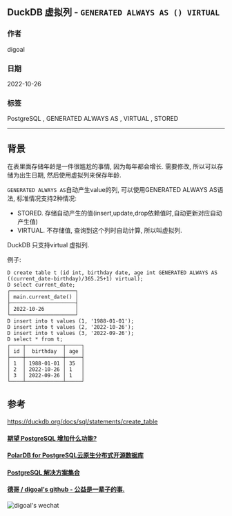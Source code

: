 ## DuckDB 虚拟列 - `GENERATED ALWAYS AS () VIRTUAL`    
                                  
### 作者                                  
digoal                                  
                                  
### 日期                                  
2022-10-26                      
                                  
### 标签                                  
PostgreSQL , GENERATED ALWAYS AS , VIRTUAL , STORED   
                                  
----                                  
                                  
## 背景     
在表里面存储年龄是一件很尴尬的事情, 因为每年都会增长. 需要修改, 所以可以存储为出生日期, 然后使用虚拟列来保存年龄.  
  
`GENERATED ALWAYS AS`自动产生value的列, 可以使用GENERATED ALWAYS AS语法, 标准情况支持2种情况:  
- STORED. 存储自动产生的值(insert,update,drop依赖值时,自动更新对应自动产生值)  
- VIRTUAL. 不存储值, 查询到这个列时自动计算, 所以叫虚拟列.  
  
DuckDB 只支持virtual 虚拟列.   
  
例子:  
  
```  
D create table t (id int, birthday date, age int GENERATED ALWAYS AS ((current_date-birthday)/365.25+1) virtual);  
D select current_date;  
┌─────────────────────┐  
│ main.current_date() │  
├─────────────────────┤  
│ 2022-10-26          │  
└─────────────────────┘  
D insert into t values (1, '1988-01-01');  
D insert into t values (2, '2022-10-26');  
D insert into t values (3, '2022-09-26');  
D select * from t;  
┌────┬────────────┬─────┐  
│ id │  birthday  │ age │  
├────┼────────────┼─────┤  
│ 1  │ 1988-01-01 │ 35  │  
│ 2  │ 2022-10-26 │ 1   │  
│ 3  │ 2022-09-26 │ 1   │  
└────┴────────────┴─────┘  
```  
  
      
## 参考  
https://duckdb.org/docs/sql/statements/create_table  
    
  
#### [期望 PostgreSQL 增加什么功能?](https://github.com/digoal/blog/issues/76 "269ac3d1c492e938c0191101c7238216")
  
  
#### [PolarDB for PostgreSQL云原生分布式开源数据库](https://github.com/ApsaraDB/PolarDB-for-PostgreSQL "57258f76c37864c6e6d23383d05714ea")
  
  
#### [PostgreSQL 解决方案集合](https://yq.aliyun.com/topic/118 "40cff096e9ed7122c512b35d8561d9c8")
  
  
#### [德哥 / digoal's github - 公益是一辈子的事.](https://github.com/digoal/blog/blob/master/README.md "22709685feb7cab07d30f30387f0a9ae")
  
  
![digoal's wechat](../pic/digoal_weixin.jpg "f7ad92eeba24523fd47a6e1a0e691b59")
  
